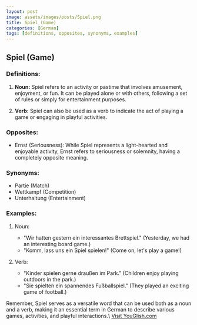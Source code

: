 ```yaml
---
layout: post
image: assets/images/posts/Spiel.png
title: Spiel (Game)
categories: [German]
tags: [definitions, opposites, synonyms, examples]
---
```


Spiel (Game) 
---

### Definitions:

1. **Noun:** Spiel refers to an activity or pastime that involves amusement, enjoyment, or fun. It can be played alone or with others, following a set of rules or simply for entertainment purposes.

2. **Verb:** Spiel can also be used as a verb to indicate the act of playing a game or engaging in playful activities.

### Opposites:

- Ernst (Seriousness): While Spiel represents a light-hearted and enjoyable activity, Ernst refers to seriousness or solemnity, having a completely opposite meaning.

### Synonyms:

- Partie (Match)
- Wettkampf (Competition)
- Unterhaltung (Entertainment)

### Examples:

1. Noun:

   - "Wir hatten gestern ein interessantes Brettspiel." (Yesterday, we had an interesting board game.)
   - "Komm, lass uns ein Spiel spielen!" (Come on, let's play a game!)

2. Verb:

   - "Kinder spielen gerne draußen im Park." (Children enjoy playing outdoors in the park.)
   - "Sie spielten ein spannendes Fußballspiel." (They played an exciting game of football.)

Remember, Spiel serves as a versatile word that can be used both as a noun and a verb, making it an essential term in German to describe various games, activities, and playful interactions.\ <a id="yg-widget-0" class="youglish-widget" data-query="Spiel" data-lang="german" data-components="8412" data-auto-start="0" data-bkg-color="theme_light" data-title="How%20to%20pronounce%20Spiel%20in%20German"  rel="nofollow" href="https://youglish.com">Visit YouGlish.com</a><script async src="https://youglish.com/public/emb/widget.js" charset="utf-8"></script>